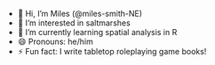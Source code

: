 - 👋 Hi, I’m Miles (@miles-smith-NE)
- 👀 I’m interested in saltmarshes
- 🌱 I’m currently learning spatial analysis in R
- 😄 Pronouns: he/him
- ⚡ Fun fact: I write tabletop roleplaying game books!
